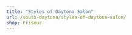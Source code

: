 ```yaml
---
title: "Styles of Daytona Salon"
url: /south-daytona/styles-of-daytona-salon/
shop: Friseur
---
```

